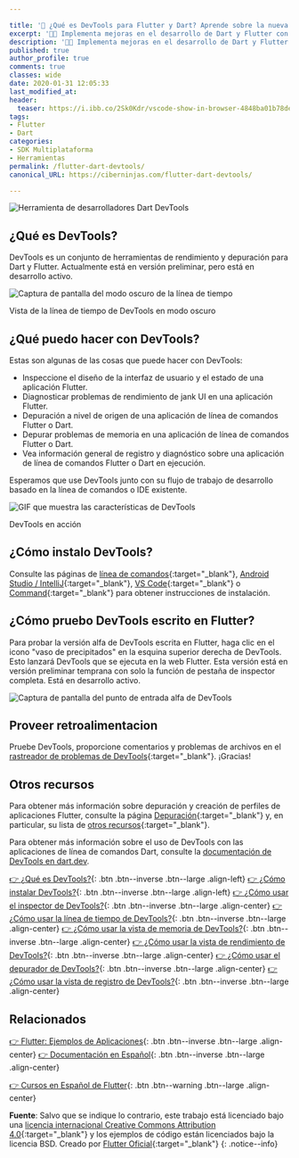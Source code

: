 ```yaml
---

title: '🚀 ¿Qué es DevTools para Flutter y Dart? Aprende sobre la nueva herramienta de desarrollo'
excerpt: '👩‍🚀 Implementa mejoras en el desarrollo de Dart y Flutter con la herramienta DevTools creada por Google.'
description: '👩‍🚀 Implementa mejoras en el desarrollo de Dart y Flutter con la herramienta DevTools creada por Google.'
published: true
author_profile: true
comments: true
classes: wide
date: 2020-01-31 12:05:33
last_modified_at: 
header:
  teaser: https://i.ibb.co/2Sk0Kdr/vscode-show-in-browser-4848ba01b78de1138104589c726b1dd8a845364356b9d50dffdffd36dbf20887.png
tags:
- Flutter
- Dart
categories:
- SDK Multiplataforma
- Herramientas
permalink: /flutter-dart-devtools/
canonical_URL: https://ciberninjas.com/flutter-dart-devtools/

---
```


![Herramienta de desarrolladores Dart DevTools](https://i.ibb.co/2Sk0Kdr/vscode-show-in-browser-4848ba01b78de1138104589c726b1dd8a845364356b9d50dffdffd36dbf20887.png "Herramienta de desarrolladores Dart DevTools")

## ¿Qué es DevTools?

DevTools es un conjunto de herramientas de rendimiento y depuración para Dart y Flutter. Actualmente está en versión preliminar, pero está en desarrollo activo.

![Captura de pantalla del modo oscuro de la línea de tiempo](https://flutter.dev/assets/tools/devtools/timeline-dark-mode-900678f534f0bd55edd3f75c129c40005720bbd674c09f72126b3931b4509b02.png)

Vista de la línea de tiempo de DevTools en modo oscuro

## ¿Qué puedo hacer con DevTools?

Estas son algunas de las cosas que puede hacer con DevTools:

- Inspeccione el diseño de la interfaz de usuario y el estado de una aplicación Flutter.
- Diagnosticar problemas de rendimiento de jank UI en una aplicación Flutter.
- Depuración a nivel de origen de una aplicación de línea de comandos Flutter o Dart.
- Depurar problemas de memoria en una aplicación de línea de comandos Flutter o Dart.
- Vea información general de registro y diagnóstico sobre una aplicación de línea de comandos Flutter o Dart en ejecución.

Esperamos que use DevTools junto con su flujo de trabajo de desarrollo basado en la línea de comandos o IDE existente.

![GIF que muestra las características de DevTools](https://flutter.dev/assets/tools/devtools/inspector-3e6fa95156e6a794c715af44e0a85e45609c710f3fe20a24dfac5002fa8d58e0.gif)

DevTools en acción

## ¿Cómo instalo DevTools?

Consulte las páginas de [línea de comandos](https://flutter.dev/docs/development/tools/devtools/cli){:target="_blank"}, [Android Studio / IntelliJ](https://flutter.dev/docs/development/tools/devtools/android-studio){:target="_blank"}, [VS Code](https://flutter.dev/docs/development/tools/devtools/vscode){:target="_blank"} o [Command](https://flutter.dev/docs/development/tools/devtools/cli){:target="_blank"} para obtener instrucciones de instalación.

## ¿Cómo pruebo DevTools escrito en Flutter?

Para probar la versión alfa de DevTools escrita en Flutter, haga clic en el icono "vaso de precipitados" en la esquina superior derecha de DevTools. Esto lanzará DevTools que se ejecuta en la web Flutter. Esta versión está en versión preliminar temprana con solo la función de pestaña de inspector completa. Está en desarrollo activo.

![Captura de pantalla del punto de entrada alfa de DevTools](https://flutter.dev/assets/tools/devtools/devtools_alpha_entrypoint-f608a371abb52b896949f65675ae57929da0dfaba428020b1504e3acb25f732f.png)

## Proveer retroalimentacion

Pruebe DevTools, proporcione comentarios y problemas de archivos en el [rastreador de problemas de DevTools](https://github.com/flutter/devtools/issues){:target="_blank"}. ¡Gracias!

## Otros recursos

Para obtener más información sobre depuración y creación de perfiles de aplicaciones Flutter, consulte la página [Depuración](https://flutter.dev/docs/testing/debugging){:target="_blank"} y, en particular, su lista de [otros recursos](https://flutter.dev/docs/testing/debugging#other-resources){:target="_blank"}.

Para obtener más información sobre el uso de DevTools con las aplicaciones de línea de comandos Dart, consulte la [documentación de DevTools en dart.dev](https://dart.dev/tools/dart-devtools).

[👉 ¿Qué es DevTools?](/flutter-dart-devtools/){: .btn .btn--inverse .btn--large .align-left}
[👉 ¿Cómo instalar DevTools?](/flutter-dart-devtools-como-instalar/){: .btn .btn--inverse .btn--large .align-left}
[👉 ¿Cómo usar el inspector de DevTools?](/flutter-dart-devtools-inspector/){: .btn .btn--inverse .btn--large .align-center}
[👉 ¿Cómo usar la línea de tiempo de DevTools?](/flutter-dart-devtools-linea-tiempo/){: .btn .btn--inverse .btn--large .align-center}
[👉 ¿Cómo usar la vista de memoria de DevTools?](/flutter-dart-devtools-vista-memoria/){: .btn .btn--inverse .btn--large .align-center}
[👉 ¿Cómo usar la vista de rendimiento de DevTools?](/flutter-dart-devtools-vista-rendimiento/){: .btn .btn--inverse .btn--large .align-center}
[👉 ¿Cómo usar el depurador de DevTools?](/flutter-dart-devtools-depurador/){: .btn .btn--inverse .btn--large .align-center}
[👉 ¿Cómo usar la vista de registro de DevTools?](/flutter-dart-devtools-vista-registro/){: .btn .btn--inverse .btn--large .align-center}

## Relacionados

[👉 Flutter: Ejemplos de Aplicaciones](/flutter-aplicaciones-ejemplos/){: .btn .btn--inverse .btn--large .align-center}
[👉 Documentación en Español](https://flutter-es.io/docs/get-started/install){: .btn .btn--inverse .btn--large .align-center}

[👉 Cursos en Español de Flutter](/cursos-tecnologia/#flutter){: .btn .btn--warning .btn--large .align-center}

**Fuente**: Salvo que se indique lo contrario, este trabajo está licenciado bajo una [licencia internacional Creative Commons Attribution 4.0](https://creativecommons.org/licenses/by/4.0){:target="_blank"} y los ejemplos de código están licenciados bajo la licencia BSD. Creado por [Flutter Oficial](https://flutter.dev/docs/development/tools/devtools){:target="_blank"}
{: .notice--info}
